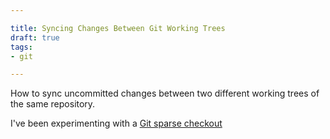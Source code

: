 ```yaml
---

title: Syncing Changes Between Git Working Trees
draft: true
tags:
- git

---
```


How to sync uncommitted changes between two different working trees of the same repository.

I've been experimenting with a [Git sparse checkout](https://git-scm.com/docs/git-sparse-checkout)
<!--stackedit_data:
eyJoaXN0b3J5IjpbLTgzOTczODIyNV19
-->